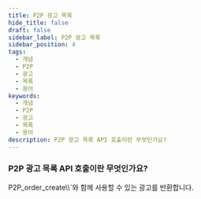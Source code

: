 ```yaml
---
title: P2P 광고 목록
hide_title: false
draft: false
sidebar_label: P2P 광고 목록
sidebar_position: 4
tags:
  - 개념
  - P2P
  - 광고
  - 목록
  - 용어
keywords:
  - 개념
  - P2P
  - 광고
  - 목록
  - 용어
description: P2P 광고 목록 API 호출이란 무엇인가요?
---
```


### P2P 광고 목록 API 호출이란 무엇인가요?

P2P_order_create\\\\\`와 함께 사용할 수 있는 광고를 반환합니다.
